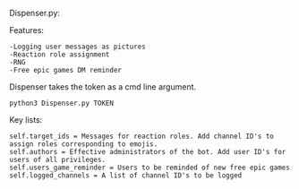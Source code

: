Dispenser.py:

Features:
```
-Logging user messages as pictures
-Reaction role assignment
-RNG
-Free epic games DM reminder
```

Dispenser takes the token as a cmd line argument.
```
python3 Dispenser.py TOKEN
```
Key lists:

```
self.target_ids = Messages for reaction roles. Add channel ID's to assign roles corresponding to emojis.
self.authors = Effective administrators of the bot. Add user ID's for users of all privileges.
self.users_game_reminder = Users to be reminded of new free epic games
self.logged_channels = A list of channel ID's to be logged
```
